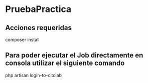 # PruebaPractica
## Acciones requeridas
composer install
## Para poder ejecutar el Job directamente en consola utilizar el siguiente comando 
php artisan login-to-citolab